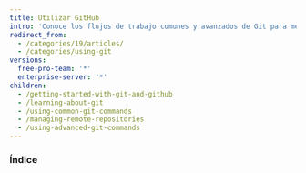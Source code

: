 ```yaml
---
title: Utilizar GitHub
intro: 'Conoce los flujos de trabajo comunes y avanzados de Git para mejorar tu experiencia con {% data variables.product.prodname_dotcom %}.'
redirect_from:
  - /categories/19/articles/
  - /categories/using-git
versions:
  free-pro-team: '*'
  enterprise-server: '*'
children:
  - /getting-started-with-git-and-github
  - /learning-about-git
  - /using-common-git-commands
  - /managing-remote-repositories
  - /using-advanced-git-commands
---
```

### Índice
